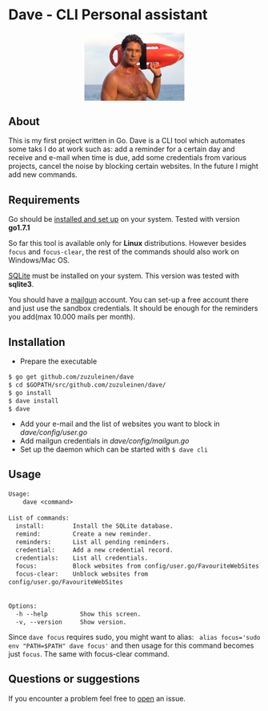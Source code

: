 # Dave - CLI Personal assistant

<p align="center">
<img align="middle" src="dave.jpg" width="200" />
</p>


## About
This is my first project written in Go. Dave is a CLI tool which automates some taks I do at work such as: add a reminder for a certain day and receive and e-mail when time is due, add some credentials from various projects, cancel the noise by blocking certain websites. In the future I might add new commands.


## Requirements

Go should be [installed and set up](https://golang.org/doc/install) on your system. Tested with version **go1.7.1**

So far this tool is available only for **Linux** distributions. However besides `focus` and `focus-clear`, the rest of the commands should also work on Windows/Mac OS.

[SQLite](https://sqlite.org/) must be installed on your system. This version was tested with **sqlite3**.

You should have a [mailgun](http://www.mailgun.com/) account. You can set-up a free account there and just use the sandbox credentials. It should be enough for the reminders you add(max 10.000 mails per month).

## Installation

* Prepare the executable 

```shell
$ go get github.com/zuzuleinen/dave
$ cd $GOPATH/src/github.com/zuzuleinen/dave/
$ go install
$ dave install
$ dave
```
* Add your e-mail and the list of websites you want to block in *dave/config/user.go*
* Add mailgun credentials in *dave/config/mailgun.go*
* Set up the daemon which can be started with `$ dave cli`




## Usage

```shell
Usage:
    dave <command>

List of commands:
  install:        Install the SQLite database.
  remind:         Create a new reminder.
  reminders:      List all pending reminders.
  credential:     Add a new credential record.
  credentials:    List all credentials.
  focus:          Block websites from config/user.go/FavouriteWebSites
  focus-clear:    Unblock websites from config/user.go/FavouriteWebSites


Options:
  -h --help         Show this screen.
  -v, --version     Show version.
```
Since `dave focus` requires sudo, you might want to alias: ` alias focus='sudo env "PATH=$PATH" dave focus'` and then usage for this command becomes just `focus`. The same with focus-clear command.

## Questions or suggestions
If you encounter a problem feel free to [open](https://github.com/zuzuleinen/dave/issues/new) an issue.

